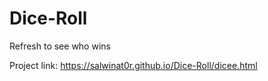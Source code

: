 # Dice-Roll
Refresh to see who wins

Project link: https://salwinat0r.github.io/Dice-Roll/dicee.html
